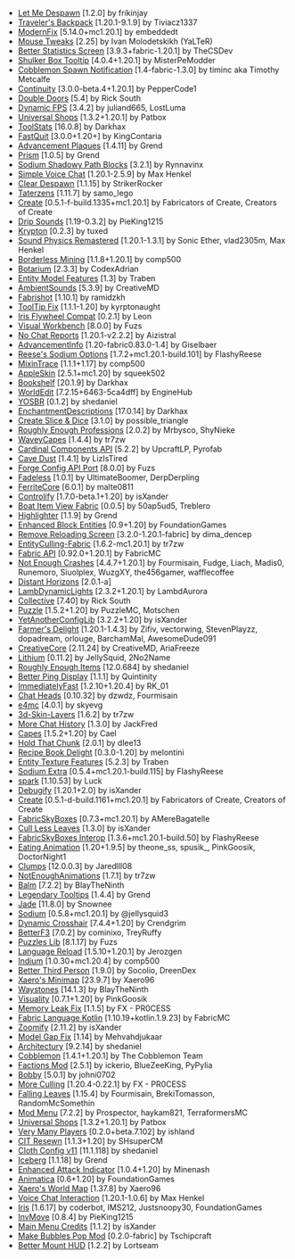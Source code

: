 - [Let Me Despawn](https://modrinth.com/mod/vE2FN5qn) [1.2.0] by frikinjay
- [Traveler's Backpack](https://modrinth.com/mod/rlloIFEV) [1.20.1-9.1.9] by Tiviacz1337
- [ModernFix](https://modrinth.com/mod/nmDcB62a) [5.14.0+mc1.20.1] by embeddedt
- [Mouse Tweaks](https://modrinth.com/mod/aC3cM3Vq) [2.25] by Ivan Molodetskikh (YaLTeR)
- [Better Statistics Screen](https://modrinth.com/mod/n6PXGAoM) [3.9.3+fabric-1.20.1] by TheCSDev
- [Shulker Box Tooltip](https://modrinth.com/mod/2M01OLQq) [4.0.4+1.20.1] by MisterPeModder
- [Cobblemon Spawn Notification](https://modrinth.com/mod/LPuJjiQz) [1.4-fabric-1.3.0] by timinc aka Timothy Metcalfe
- [Continuity](https://modrinth.com/mod/1IjD5062) [3.0.0-beta.4+1.20.1] by PepperCode1
- [Double Doors](https://modrinth.com/mod/JrvR9OHr) [5.4] by Rick South
- [Dynamic FPS](https://modrinth.com/mod/LQ3K71Q1) [3.4.2] by juliand665, LostLuma
- [Universal Shops](https://pb4.eu) [1.3.2+1.20.1] by Patbox
- [ToolStats](https://modrinth.com/mod/vuGFx44e) [16.0.8] by Darkhax
- [FastQuit](https://modrinth.com/mod/x1hIzbuY) [3.0.0+1.20+] by KingContaria
- [Advancement Plaques](https://modrinth.com/mod/9NM0dXub) [1.4.11] by Grend
- [Prism](https://modrinth.com/mod/1OE8wbN0) [1.0.5] by Grend
- [Sodium Shadowy Path Blocks](https://modrinth.com/mod/EIa1eiMm) [3.2.1] by Rynnavinx
- [Simple Voice Chat](https://modrinth.com/mod/9eGKb6K1) [1.20.1-2.5.9] by Max Henkel
- [Clear Despawn](https://modrinth.com/mod/yoJJjRRE) [1.1.15] by StrikerRocker
- [Taterzens](https://modrinth.com/mod/vE972Kux) [1.11.7] by samo_lego
- [Create](https://modrinth.com/mod/Xbc0uyRg) [0.5.1-f-build.1335+mc1.20.1] by Fabricators of Create, Creators of Create
- [Drip Sounds](https://modrinth.com/mod/T8MMXTpr) [1.19-0.3.2] by PieKing1215
- [Krypton](https://modrinth.com/mod/fQEb0iXm) [0.2.3] by tuxed
- [Sound Physics Remastered](https://modrinth.com/mod/qyVF9oeo) [1.20.1-1.3.1] by Sonic Ether, vlad2305m, Max Henkel
- [Borderless Mining](https://modrinth.com/mod/kYq5qkSL) [1.1.8+1.20.1] by comp500
- [Botarium](https://modrinth.com/mod/2u6LRnMa) [2.3.3] by CodexAdrian
- [Entity Model Features](https://modrinth.com/mod/4I1XuqiY) [1.3] by Traben
- [AmbientSounds](https://modrinth.com/mod/fM515JnW) [5.3.9] by CreativeMD
- [Fabrishot](https://modrinth.com/mod/3qsfQtE9) [1.10.1] by ramidzkh
- [ToolTip Fix](https://modrinth.com/mod/2RKFTmiB) [1.1.1-1.20] by kyrptonaught
- [Iris Flywheel Compat](https://modrinth.com/mod/ndHYMY2K) [0.2.1] by Leon
- [Visual Workbench](https://modrinth.com/mod/kfqD1JRw) [8.0.0] by Fuzs
- [No Chat Reports](https://modrinth.com/mod/qQyHxfxd) [1.20.1-v2.2.2] by Aizistral
- [AdvancementInfo](https://modrinth.com/mod/G1epq3jN) [1.20-fabric0.83.0-1.4] by Giselbaer
- [Reese's Sodium Options](https://modrinth.com/mod/Bh37bMuy) [1.7.2+mc1.20.1-build.101] by FlashyReese
- [MixinTrace](https://modrinth.com/mod/sGmHWmeL) [1.1.1+1.17] by comp500
- [AppleSkin](https://modrinth.com/mod/EsAfCjCV) [2.5.1+mc1.20] by squeek502
- [Bookshelf](https://modrinth.com/mod/uy4Cnpcm) [20.1.9] by Darkhax
- [WorldEdit](https://www.curseforge.com/projects/225608) [7.2.15+6463-5ca4dff] by EngineHub
- [YOSBR](https://modrinth.com/mod/WwbubTsV) [0.1.2] by shedaniel
- [EnchantmentDescriptions](https://modrinth.com/mod/UVtY3ZAC) [17.0.14] by Darkhax
- [Create Slice & Dice](https://modrinth.com/mod/GmjmRQ0A) [3.1.0] by possible_triangle
- [Roughly Enough Professions](https://modrinth.com/mod/V8XJ8f5f) [2.0.2] by Mrbysco, ShyNieke
- [WaveyCapes](https://modrinth.com/mod/kYuIpRLv) [1.4.4] by tr7zw
- [Cardinal Components API](https://modrinth.com/mod/K01OU20C) [5.2.2] by UpcraftLP, Pyrofab
- [Cave Dust](https://modrinth.com/mod/jawg7zT1) [1.4.1] by LizIsTired
- [Forge Config API Port](https://modrinth.com/mod/ohNO6lps) [8.0.0] by Fuzs
- [Fadeless](https://modrinth.com/mod/ncKjyGm3) [1.0.1] by UltimateBoomer, DerpDerpling
- [FerriteCore](https://modrinth.com/mod/uXXizFIs) [6.0.1] by malte0811
- [Controlify](https://modrinth.com/mod/DOUdJVEm) [1.7.0-beta.1+1.20] by isXander
- [Boat Item View Fabric](https://modrinth.com/mod/BdKIyOLe) [0.0.5] by 50ap5ud5, Treblero
- [Highlighter](https://modrinth.com/mod/cVNW5lr6) [1.1.9] by Grend
- [Enhanced Block Entities](https://modrinth.com/mod/OVuFYfre) [0.9+1.20] by FoundationGames
- [Remove Reloading Screen](https://modrinth.com/mod/ZP7xHXtw) [3.2.0-1.20.1-fabric] by dima_dencep
- [EntityCulling-Fabric](https://modrinth.com/mod/NNAgCjsB) [1.6.2-mc1.20.1] by tr7zw
- [Fabric API](https://modrinth.com/mod/P7dR8mSH) [0.92.0+1.20.1] by FabricMC
- [Not Enough Crashes](https://modrinth.com/mod/yM94ont6) [4.4.7+1.20.1] by Fourmisain, Fudge, Liach, Madis0, Runemoro, Siuolplex, WuzgXY, the456gamer, wafflecoffee
- [Distant Horizons](https://modrinth.com/mod/uCdwusMi) [2.0.1-a]
- [LambDynamicLights](https://modrinth.com/mod/yBW8D80W) [2.3.2+1.20.1] by LambdAurora
- [Collective](https://modrinth.com/mod/e0M1UDsY) [7.40] by Rick South
- [Puzzle](https://modrinth.com/mod/3IuO68q1) [1.5.2+1.20] by PuzzleMC, Motschen
- [YetAnotherConfigLib](https://modrinth.com/mod/1eAoo2KR) [3.2.2+1.20] by isXander
- [Farmer's Delight](https://modrinth.com/mod/4EakbH8e) [1.20.1-1.4.3] by Zifiv, vectorwing, StevenPlayzz, dopadream, orlouge, BarchamMal, AwesomeDude091
- [CreativeCore](https://modrinth.com/mod/OsZiaDHq) [2.11.24] by CreativeMD, AriaFreeze
- [Lithium](https://modrinth.com/mod/gvQqBUqZ) [0.11.2] by JellySquid, 2No2Name
- [Roughly Enough Items](https://modrinth.com/mod/nfn13YXA) [12.0.684] by shedaniel
- [Better Ping Display](https://modrinth.com/mod/MS1ZMyR7) [1.1.1] by Quintinity
- [ImmediatelyFast](https://modrinth.com/mod/5ZwdcRci) [1.2.10+1.20.4] by RK_01
- [Chat Heads](https://modrinth.com/mod/Wb5oqrBJ) [0.10.32] by dzwdz, Fourmisain
- [e4mc](https://modrinth.com/mod/qANg5Jrr) [4.0.1] by skyevg
- [3d-Skin-Layers](https://modrinth.com/mod/zV5r3pPn) [1.6.2] by tr7zw
- [More Chat History](https://modrinth.com/mod/8qkXwOnk) [1.3.0] by JackFred
- [Capes](https://modrinth.com/mod/89Wsn8GD) [1.5.2+1.20] by Cael
- [Hold That Chunk](https://modrinth.com/mod/LXJlc5WJ) [2.0.1] by dlee13
- [Recipe Book Delight](https://modrinth.com/mod/cqC8Bgcm) [0.3.0-1.20] by melontini
- [Entity Texture Features](https://modrinth.com/mod/BVzZfTc1) [5.2.3] by Traben
- [Sodium Extra](https://modrinth.com/mod/PtjYWJkn) [0.5.4+mc1.20.1-build.115] by FlashyReese
- [spark](https://modrinth.com/mod/l6YH9Als) [1.10.53] by Luck
- [Debugify](https://modrinth.com/mod/QwxR6Gcd) [1.20.1+2.0] by isXander
- [Create](https://modrinth.com/mod/ysHf2zCJ) [0.5.1-d-build.1161+mc1.20.1] by Fabricators of Create, Creators of Create
- [FabricSkyBoxes](https://modrinth.com/mod/YBz7DOs8) [0.7.3+mc1.20.1] by AMereBagatelle
- [Cull Less Leaves](https://modrinth.com/mod/iG6ZHsUV) [1.3.0] by isXander
- [FabricSkyBoxes Interop](https://modrinth.com/mod/HpdHOPOp) [1.3.6+mc1.20.1-build.50] by FlashyReese
- [Eating Animation](https://modrinth.com/mod/rUgZvGzi) [1.20+1.9.5] by theone_ss, spusik_, PinkGoosik, DoctorNight1
- [Clumps](https://modrinth.com/mod/Wnxd13zP) [12.0.0.3] by Jaredlll08
- [NotEnoughAnimations](https://modrinth.com/mod/MPCX6s5C) [1.7.1] by tr7zw
- [Balm](https://modrinth.com/mod/MBAkmtvl) [7.2.2] by BlayTheNinth
- [Legendary Tooltips](https://modrinth.com/mod/atHH8NyV) [1.4.4] by Grend
- [Jade](https://modrinth.com/mod/nvQzSEkH) [11.8.0] by Snownee
- [Sodium](https://modrinth.com/mod/AANobbMI) [0.5.8+mc1.20.1] by @jellysquid3
- [Dynamic Crosshair](https://modrinth.com/mod/ZcR9weSm) [7.4.4+1.20] by Crendgrim
- [BetterF3](https://modrinth.com/mod/8shC1gFX) [7.0.2] by cominixo, TreyRuffy
- [Puzzles Lib](https://modrinth.com/mod/QAGBst4M) [8.1.17] by Fuzs
- [Language Reload](https://modrinth.com/mod/uLbm7CG6) [1.5.10+1.20.1] by Jerozgen
- [Indium](https://modrinth.com/mod/Orvt0mRa) [1.0.30+mc1.20.4] by comp500
- [Better Third Person](https://modrinth.com/mod/G1s2WpNo) [1.9.0] by Socolio, DreenDex
- [Xaero's Minimap](https://modrinth.com/mod/1bokaNcj) [23.9.7] by Xaero96
- [Waystones](https://modrinth.com/mod/LOpKHB2A) [14.1.3] by BlayTheNinth
- [Visuality](https://modrinth.com/mod/rI0hvYcd) [0.7.1+1.20] by PinkGoosik
- [Memory Leak Fix](https://modrinth.com/mod/NRjRiSSD) [1.1.5] by FX - PR0CESS
- [Fabric Language Kotlin](https://modrinth.com/mod/Ha28R6CL) [1.10.19+kotlin.1.9.23] by FabricMC
- [Zoomify](https://modrinth.com/mod/w7ThoJFB) [2.11.2] by isXander
- [Model Gap Fix](https://modrinth.com/mod/QdG47OkI) [1.14] by Mehvahdjukaar
- [Architectury](https://modrinth.com/mod/lhGA9TYQ) [9.2.14] by shedaniel
- [Cobblemon](https://modrinth.com/mod/MdwFAVRL) [1.4.1+1.20.1] by The Cobblemon Team
- [Factions Mod](https://modrinth.com/mod/ZjwW8Q6n) [2.5.1] by ickerio, BlueZeeKing, PyPylia
- [Bobby](https://modrinth.com/mod/bobby) [5.0.1] by johni0702
- [More Culling](https://modrinth.com/mod/51shyZVL) [1.20.4-0.22.1] by FX - PR0CESS
- [Falling Leaves](https://modrinth.com/mod/WhbRG4iK) [1.15.4] by Fourmisain, BrekiTomasson, RandomMcSomethin
- [Mod Menu](https://modrinth.com/mod/mOgUt4GM) [7.2.2] by Prospector, haykam821, TerraformersMC
- [Universal Shops](https://modrinth.com/mod/cnIatHrN) [1.3.2+1.20.1] by Patbox
- [Very Many Players](https://modrinth.com/mod/wnEe9KBa) [0.2.0+beta.7.102] by ishland
- [CIT Resewn](https://modrinth.com/mod/otVJckYQ) [1.1.3+1.20] by SHsuperCM
- [Cloth Config v11](https://modrinth.com/mod/9s6osm5g) [11.1.118] by shedaniel
- [Iceberg](https://modrinth.com/mod/5faXoLqX) [1.1.18] by Grend
- [Enhanced Attack Indicator](https://modrinth.com/mod/eTy17BBS) [1.0.4+1.20] by Minenash
- [Animatica](https://modrinth.com/mod/PRN43VSY) [0.6+1.20] by FoundationGames
- [Xaero's World Map](https://modrinth.com/mod/NcUtCpym) [1.37.8] by Xaero96
- [Voice Chat Interaction](https://modrinth.com/mod/qsSP2ZZ0) [1.20.1-1.0.6] by Max Henkel
- [Iris](https://modrinth.com/mod/YL57xq9U) [1.6.17] by coderbot, IMS212, Justsnoopy30, FoundationGames
- [InvMove](https://modrinth.com/mod/REfW2AEX) [0.8.4] by PieKing1215
- [Main Menu Credits](https://modrinth.com/mod/qJDfP7WN) [1.1.2] by isXander
- [Make Bubbles Pop Mod](https://modrinth.com/mod/gPCdW0Wr) [0.2.0-fabric] by Tschipcraft
- [Better Mount HUD](https://modrinth.com/mod/kqJFAPU9) [1.2.2] by Lortseam